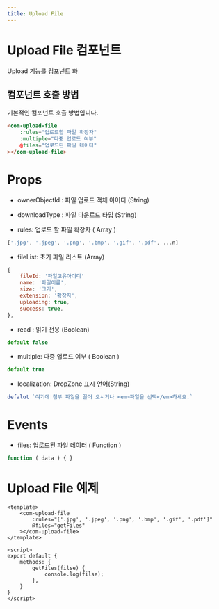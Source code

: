 ```yaml
---
title: Upload File
---
```


# Upload File 컴포넌트
Upload 기능를 컴포넌트 화

## 컴포넌트 호출 방법
기본적인 컴포넌트 호출 방법입니다.
```html
<com-upload-file
    :rules="업로드할 파일 확장자"
    :multiple="다중 업로드 여부"
    @files="업로드된 파일 데이터"
></com-upload-file>
```

# Props
- ownerObjectId : 파일 업로드 객체 아이디 (String)

- downloadType : 파일 다운로드 타입 (String)

- rules: 업로드 할 파일 확장자 ( Array )
```js
['.jpg', '.jpeg', '.png', '.bmp', '.gif', '.pdf', ...n]
```
- fileList: 초기 파일 리스트 (Array)
```js
{
    fileId: '파일고유아이디'
    name: '파일이름',
    size: '크기',
    extension: '확장자',
    uploading: true,
    success: true,
},
```
- read : 읽기 전용 (Boolean)
```js
default false
```
- multiple: 다중 업로드 여부 ( Boolean )
```js
default true
```
- localization: DropZone 표시 언어(String)
```js
defalut `여기에 첨부 파일을 끌어 오시거나 <em>파일을 선택</em>하세요.`
```
# Events
- files: 업로드된 파일 데이터 ( Function )
```js
function ( data ) { }
```

# Upload File 예제
```vue
<template>
    <com-upload-file
        :rules="['.jpg', '.jpeg', '.png', '.bmp', '.gif', '.pdf']"
        @files="getFiles"
    ></com-upload-file>
</template>

<script>
export default {
    methods: {
        getFiles(filse) {
            console.log(filse);
        },
    }
}
</script>
```